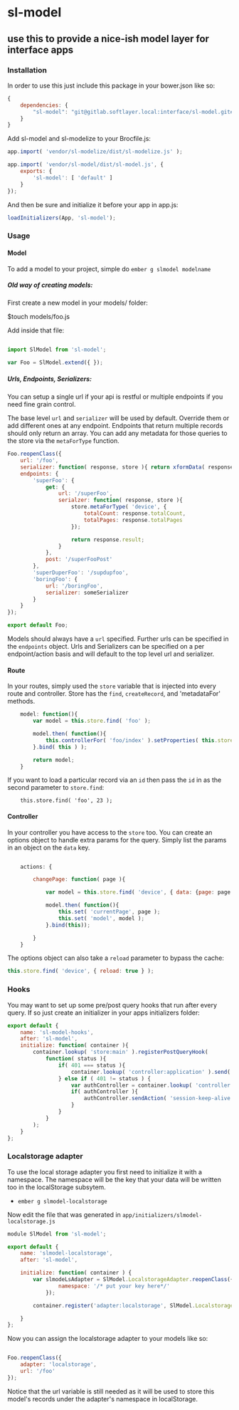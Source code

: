 # sl-model

## use this to provide a nice-ish model layer for interface apps


### Installation

In order to use this just include this package in your bower.json like so:

```javascript
{
    dependencies: {
        "sl-model": "git@gitlab.softlayer.local:interface/sl-model.git#v0.1.3"
    }
}
```

Add sl-model and sl-modelize to your Brocfile.js:

```javascript
app.import( 'vendor/sl-modelize/dist/sl-modelize.js' );

app.import( 'vendor/sl-model/dist/sl-model.js', {
    exports: {
        'sl-model': [ 'default' ]
    }
});
````

And then be sure and initialize it before your app in app.js:

```javascript
loadInitializers(App, 'sl-model');
```

### Usage

#### Model

To add a model to your project, simple do `ember g slmodel modelname`

##### Old way of creating models:
First create a new model in your models/ folder:

$touch models/foo.js

Add inside that file:

```javascript

import SlModel from 'sl-model';

var Foo = SlModel.extend({ });
```

##### Urls, Endpoints, Serializers:

You can setup a single url if your api is restful or multiple endpoints if you need fine grain control.

The base level `url` and `serializer` will be used by default.  Override them or add different ones at any endpoint.  Endpoints that return multiple records should only return an array.  You can add any metadata for those queries to the store via the `metaForType` function.

```javascript
Foo.reopenClass({
    url: '/foo',
    serializer: function( response, store ){ return xformData( response ); },
    endpoints: {
        'superFoo': {
            get: {
                url: '/superFoo',
                serialzer: function( response, store ){
                    store.metaForType( 'device', {
                        totalCount: response.totalCount,
                        totalPages: response.totalPages
                    });

                    return response.result;
                }
            },
            post: '/superFooPost'
        },
        'superDuperFoo': '/supdupfoo',
        'boringFoo': {
            url: '/boringFoo',
            serializer: someSerializer
        }
    }
});

export default Foo;
```
Models should always have a `url` specified.  Further urls can be specified in the `endpoints` object.  Urls and Serializers can be specified on a per endpoint/action basis and will default to the top level url and serializer.


#### Route

In your routes, simply used the `store` variable that is injected into every route and controller.  Store has the `find`, `createRecord`, and 'metadataFor' methods.

```javascript
    model: function(){
        var model = this.store.find( 'foo' );

        model.then( function(){
            this.controllerFor( 'foo/index' ).setProperties( this.store.metadataFor( 'foo' ) );
        }.bind( this ) );

        return model;
    }
```

If you want to load a particular record via an `id` then pass the `id` in as the second parameter to `store.find`:

```javasctript
    this.store.find( 'foo', 23 );
```

#### Controller
In your controller you have access to the `store` too.  You can create an options object to handle extra params for the query.  Simply list the params in an object on the `data` key.

```javascript

    actions: {

        changePage: function( page ){

            var model = this.store.find( 'device', { data: {page: page } } );

            model.then( function(){
                this.set( 'currentPage', page );
                this.set( 'model', model );
            }.bind(this));

        }
    }
```

The options object can also take a `reload` parameter to bypass the cache:

```javascript
this.store.find( 'device', { reload: true } );
```


### Hooks

You may want to set up some pre/post query hooks that run after every query.  If so just create an initializer in your apps initializers folder:

```javascript
export default {
    name: 'sl-model-hooks',
    after: 'sl-model',
    initialize: function( container ){
        container.lookup( 'store:main' ).registerPostQueryHook(
            function( status ){
                if( 401 === status ){
                    container.lookup( 'controller:application' ).send( 'forceLogout' );
                } else if ( 401 != status ) {
                    var authController = container.lookup( 'controller:auth' );
                    if( authController ){
                        authController.sendAction( 'session-keep-alive' );
                    }
                }
            }
        );
    }
};
```

### Localstorage adapter

To use the local storage adapter you first need to initialize it with a namespace.  The namespace will be the key that your data will be written too in the localStorage subsytem.

* `ember g slmodel-localstorage`

Now edit the file that was generated in `app/initializers/slmodel-localstorage.js`

```javascript
module SlModel from 'sl-model';

export default {
    name: 'slmodel-localstorage',
    after: 'sl-model',

    initialize: function( container ) {
        var slmodeLsAdapter = SlModel.LocalstorageAdapter.reopenClass({
                namespace: '/* put your key here*/'
            });

        container.register('adapter:localstorage', SlModel.LocalstorageAdapter );

    }
};
```
Now you can assign the localstorage adapter to your models like so:

```javascript

Foo.reopenClass({
    adapter: 'localstorage',
    url: '/foo'
});
```
Notice that the url variable is still needed as it will be used to store this model's records under the adapter's namespace in localStorage.